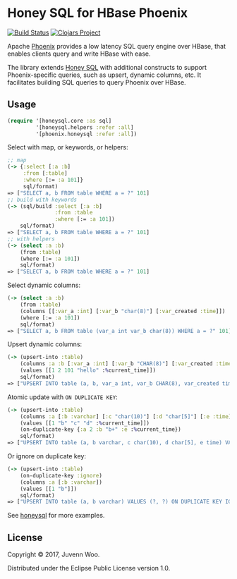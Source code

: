 # Honey SQL for HBase Phoenix

[![Build Status](https://travis-ci.org/juvenn/honeysql-phoenix.svg?branch=master)](https://travis-ci.org/juvenn/honeysql-phoenix)
[![Clojars Project](https://img.shields.io/clojars/v/walkingcloud/honeysql-phoenix.svg)](https://clojars.org/walkingcloud/honeysql-phoenix)

Apache [Phoenix](http://phoenix.apache.org) provides a low latency SQL
query engine over HBase, that enables clients query and write HBase
with ease.

The library extends [Honey SQL](https://github.com/jkk/honeysql) with
additional constructs to support Phoenix-specific queries, such as
upsert, dynamic columns, etc. It facilitates building SQL queries to
query Phoenix over HBase.

## Usage

```clj
(require '[honeysql.core :as sql]
         '[honeysql.helpers :refer :all]
         '[phoenix.honeysql :refer :all])
```

Select with map, or keywords, or helpers:

```clj
;; map
(-> {:select [:a :b]
     :from [:table]
     :where [:= :a 101]}
     sql/format)
=> ["SELECT a, b FROM table WHERE a = ?" 101]
;; build with keywords
(-> (sql/build :select [:a :b]
               :from :table
               :where [:= :a 101])
    sql/format)
=> ["SELECT a, b FROM table WHERE a = ?" 101]
;; with helpers
(-> (select :a :b)
    (from :table)
    (where [:= :a 101])
    sql/format)
=> ["SELECT a, b FROM table WHERE a = ?" 101]
```

Select dynamic columns:

```clj
(-> (select :a :b)
    (from :table)
    (columns [[:var_a :int] [:var_b "char(8)"] [:var_created :time]])
    (where [:= :a 101])
    sql/format)
=> ["SELECT a, b FROM table (var_a int var_b char(8)) WHERE a = ?" 101]
```

Upsert dynamic columns:

```clj
(-> (upsert-into :table)
    (columns :a :b [:var_a :int] [:var_b "CHAR(8)"] [:var_created :time])
    (values [[1 2 101 "hello" :%current_time]])
    sql/format)
=> ["UPSERT INTO table (a, b, var_a int, var_b CHAR(8), var_created time) VALUES (?, ?, ?, ?, current_time())" 1 2 101 "hello"]
```

Atomic update with `ON DUPLICATE KEY`:

```clj
(-> (upsert-into :table)
    (columns :a [:b :varchar] [:c "char(10)"] [:d "char[5]"] [:e :time])
    (values [[1 "b" "c" "d" :%current_time]])
    (on-duplicate-key {:a 2 :b "b+" :e :%current_time})
    sql/format)
=> ["UPSERT INTO table (a, b varchar, c char(10), d char[5], e time) VALUES (?, ?, ?, ?, current_time()) ON DUPLICATE KEY UPDATE a = ?, b = ?, e = current_time()" 1 "b" "c" "d" 2 "b+"]
```

Or ignore on duplicate key:

```clj
(-> (upsert-into :table)
    (on-duplicate-key :ignore)
    (columns :a [:b :varchar])
    (values [[1 "b"]])
    sql/format)
=> ["UPSERT INTO table (a, b varchar) VALUES (?, ?) ON DUPLICATE KEY IGNORE" 1 "b"]
```

See [honeysql](https://github.com/jkk/honeysql) for more examples.

## License

Copyright © 2017, Juvenn Woo.

Distributed under the Eclipse Public License version 1.0.
